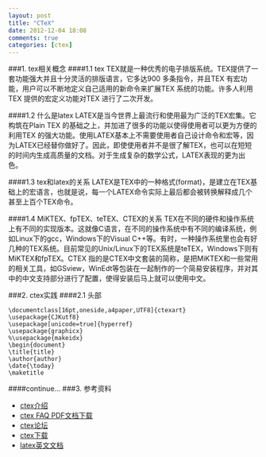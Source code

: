```yaml
---
layout: post
title: "CTeX"
date: 2012-12-04 18:08
comments: true
categories: [ctex]
---
```

###1. tex相关概念
####1.1 tex
TEX就是一种优秀的电子排版系统。TEX提供了一套功能强大并且十分灵活的排版语言，它多达900 多条指令，并且TEX 有宏功能，用户可以不断地定义自己适用的新命令来扩展TEX 系统的功能。许多人利用TEX 提供的宏定义功能对TEX 进行了二次开发。

####1.2 什么是latex
LATEX是当今世界上最流行和使用最为广泛的TEX宏集。它构筑在Plain TEX 的基础之上，并加进了很多的功能以使得使用者可以更为方便的利用TEX 的强大功能。使用LATEX基本上不需要使用者自己设计命令和宏等，因为LATEX已经替你做好了。因此，即使使用者并不是很了解TEX，也可以在短短的时间内生成高质量的文档。对于生成复杂的数学公式，LATEX表现的更为出色。

####1.3 tex和latex的关系
LATEX是TEX中的一种格式(format)，是建立在TEX基础上的宏语言，也就是说，每一个LATEX命令实际上最后都会被转换解释成几个甚至上百个TEX命令。

####1.4 MiKTEX、fpTEX、teTEX、CTEX的关系
TEX在不同的硬件和操作系统上有不同的实现版本。这就像C语言，在不同的操作系统中有不同的编译系统，例如Linux下的gcc，Windows下的Visual C++等。有时，一种操作系统里也会有好几种的TEX系统。目前常见的Unix/Linux下的TEX系统是teTEX，Windows下则有MiKTEX和fpTEX。CTEX 指的是CTEX中文套装的简称，是把MiKTEX和一些常用的相关工具，如GSview，WinEdt等包装在一起制作的一个简易安装程序，并对其中的中文支持部分进行了配置，使得安装后马上就可以使用中文。

###2. ctex实践
####2.1 头部
```
\documentclass[16pt,oneside,a4paper,UTF8]{ctexart}
\usepackage{CJKutf8}
\usepackage[unicode=true]{hyperref}
\usepackage{graphicx}
%\usepackage{makeidx}
\begin{document}
\title{title}
\author{author}
\date{\today}
\maketitle
```
####continue...
###3. 参考资料
* [ctex介绍](http://www.ctex.org/TeX)
* [ctex FAQ PDF文档下载](http://www.ctex.org/CTeXFAQ)
* [ctex论坛](http://bbs.ctex.org/forum.php)
* [ctex下载](http://www.ctex.org/CTeXDownload)
* [latex英文文档](https://www.dropbox.com/s/xtiqy6g15ixnruk/LaTeX.pdf?m)
